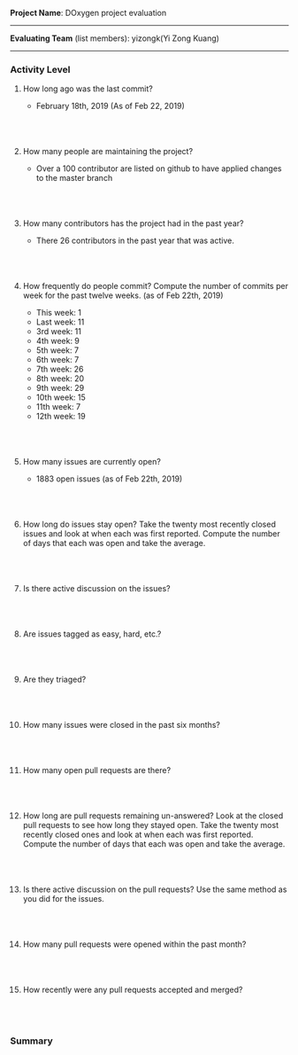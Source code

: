 **Project Name**: 
DOxygen project evaluation

---

**Evaluating Team** (list members):
yizongk(Yi Zong Kuang)

---

### Activity Level


1. How long ago was the last commit?
    * February 18th, 2019 (As of Feb 22, 2019)
<br><br><br><br>

1. How many people are maintaining the project?
    * Over a 100 contributor are listed on github to have applied changes to the master branch
<br><br><br><br>

1. How many contributors has the project had in the past year?
    * There 26 contributors in the past year that was active.
<br><br><br><br>

1. How frequently do people commit? 
Compute the number of commits per week for the past twelve weeks. (as of Feb 22th, 2019)
    * This week: 1
    * Last week: 11
    * 3rd week:  11
    * 4th week:  9
    * 5th week:  7
    * 6th week:  7
    * 7th week:  26
    * 8th week:  20
    * 9th week:  29
    * 10th week: 15
    * 11th week: 7
    * 12th week: 19
<br><br><br><br>

1. How many issues are currently open?
    * 1883 open issues (as of Feb 22th, 2019)
<br><br><br><br>

1. How long do issues stay open?
Take the twenty most recently closed issues and look at when each was first reported. 
Compute the number of days that each was open and take the average.
<br><br><br><br>

1. Is there active discussion on the issues?
<br><br><br><br>

1. Are issues tagged as easy, hard, etc.?
<br><br><br><br>


1. Are they triaged?
<br><br><br><br>

1. How many issues were closed in the past six months?
<br><br><br><br> 

1. How many open pull requests are there? 
<br><br><br><br>

1. How long are pull requests remaining un-answered?
Look at the closed pull requests to see how long they stayed open. Take the twenty most recently closed ones and look at when each was first reported. Compute the number of days that each was open and take the average.
<br><br><br><br>

1. Is there active discussion on the pull requests?
Use the same method as you did for the issues.
<br><br><br><br>

1. How many pull requests were opened within the past month?
<br><br><br><br>


1. How recently were any pull requests accepted and merged? 
<br><br><br><br>

### Summary

